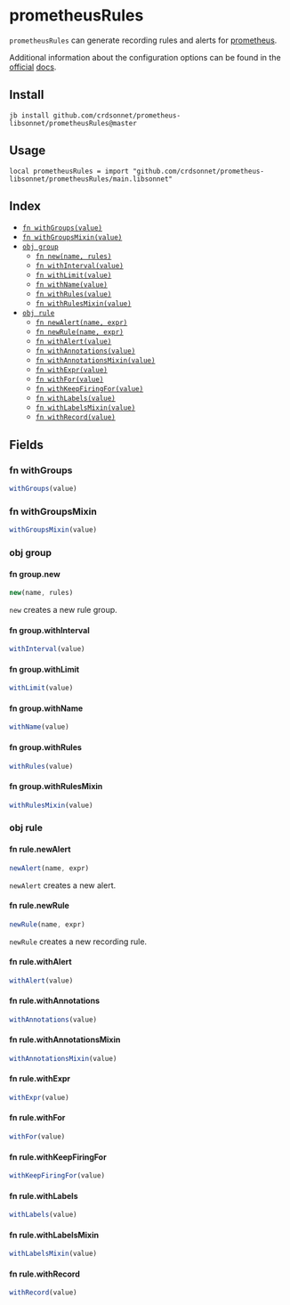 # prometheusRules

`prometheusRules` can generate recording rules and alerts for
[prometheus](https://github.com/prometheus/prometheus).

Additional information about the configuration options can be found in the
[official](https://prometheus.io/docs/prometheus/latest/configuration/recording_rules/)
[docs](https://prometheus.io/docs/prometheus/latest/configuration/alerting_rules/).


## Install

```
jb install github.com/crdsonnet/prometheus-libsonnet/prometheusRules@master
```

## Usage

```jsonnet
local prometheusRules = import "github.com/crdsonnet/prometheus-libsonnet/prometheusRules/main.libsonnet"
```

## Index

* [`fn withGroups(value)`](#fn-withgroups)
* [`fn withGroupsMixin(value)`](#fn-withgroupsmixin)
* [`obj group`](#obj-group)
  * [`fn new(name, rules)`](#fn-groupnew)
  * [`fn withInterval(value)`](#fn-groupwithinterval)
  * [`fn withLimit(value)`](#fn-groupwithlimit)
  * [`fn withName(value)`](#fn-groupwithname)
  * [`fn withRules(value)`](#fn-groupwithrules)
  * [`fn withRulesMixin(value)`](#fn-groupwithrulesmixin)
* [`obj rule`](#obj-rule)
  * [`fn newAlert(name, expr)`](#fn-rulenewalert)
  * [`fn newRule(name, expr)`](#fn-rulenewrule)
  * [`fn withAlert(value)`](#fn-rulewithalert)
  * [`fn withAnnotations(value)`](#fn-rulewithannotations)
  * [`fn withAnnotationsMixin(value)`](#fn-rulewithannotationsmixin)
  * [`fn withExpr(value)`](#fn-rulewithexpr)
  * [`fn withFor(value)`](#fn-rulewithfor)
  * [`fn withKeepFiringFor(value)`](#fn-rulewithkeepfiringfor)
  * [`fn withLabels(value)`](#fn-rulewithlabels)
  * [`fn withLabelsMixin(value)`](#fn-rulewithlabelsmixin)
  * [`fn withRecord(value)`](#fn-rulewithrecord)

## Fields

### fn withGroups

```ts
withGroups(value)
```



### fn withGroupsMixin

```ts
withGroupsMixin(value)
```



### obj group


#### fn group.new

```ts
new(name, rules)
```

`new` creates a new rule group.


#### fn group.withInterval

```ts
withInterval(value)
```



#### fn group.withLimit

```ts
withLimit(value)
```



#### fn group.withName

```ts
withName(value)
```



#### fn group.withRules

```ts
withRules(value)
```



#### fn group.withRulesMixin

```ts
withRulesMixin(value)
```



### obj rule


#### fn rule.newAlert

```ts
newAlert(name, expr)
```

`newAlert` creates a new alert.


#### fn rule.newRule

```ts
newRule(name, expr)
```

`newRule` creates a new recording rule.


#### fn rule.withAlert

```ts
withAlert(value)
```



#### fn rule.withAnnotations

```ts
withAnnotations(value)
```



#### fn rule.withAnnotationsMixin

```ts
withAnnotationsMixin(value)
```



#### fn rule.withExpr

```ts
withExpr(value)
```



#### fn rule.withFor

```ts
withFor(value)
```



#### fn rule.withKeepFiringFor

```ts
withKeepFiringFor(value)
```



#### fn rule.withLabels

```ts
withLabels(value)
```



#### fn rule.withLabelsMixin

```ts
withLabelsMixin(value)
```



#### fn rule.withRecord

```ts
withRecord(value)
```


